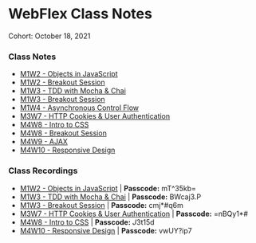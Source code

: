 # WebFlex Class Notes

Cohort: October 18, 2021

### Class Notes
* [M1W2 - Objects in JavaScript](https://github.com/clopez11/WebFlex-Lectures-October18/tree/master/M1/W2/objects-class)
* [M1W2 - Breakout Session](https://github.com/clopez11/WebFlex-Lectures-October18/tree/master/M1/W2/objects-breakout)
* [M1W3 - TDD with Mocha & Chai](https://github.com/clopez11/WebFlex-Lectures-October18/tree/master/M1/W3/tdd-class)
* [M1W3 - Breakout Session](https://github.com/clopez11/WebFlex-Lectures-October18/tree/master/M1/W3/tdd-class)
* [M1W4 - Asynchronous Control Flow](https://github.com/clopez11/WebFlex-Lectures-October18/tree/master/M1/W4/async-class)
* [M3W7 - HTTP Cookies & User Authentication](https://github.com/clopez11/WebFlex-Lectures-October18/tree/master/M3/W7)
* [M4W8 - Intro to CSS](https://github.com/clopez11/WebFlex-Lectures-October18/tree/master/M4/W8/css-class)
* [M4W8 - Breakout Session](https://github.com/clopez11/WebFlex-Lectures-October18/tree/master/M4/W8/css-breakout)
* [M4W9 - AJAX](https://github.com/clopez11/WebFlex-Lectures-October18/tree/master/M4/W9)
* [M4W10 - Responsive Design](https://github.com/clopez11/WebFlex-Lectures-October18/tree/master/M4/W10)

### Class Recordings
* [M1W2 - Objects in JavaScript](https://us02web.zoom.us/rec/share/oVDAVldBdnNEyInW1Yxp_Gd5G4TPnb4wu7cB1F4lJVHuFZRtnBdgK2lT0yXt97N3.QLwT8xbvt3F5NLAn) | **Passcode:** mT^35kb=
* [M1W3 - TDD with Mocha & Chai](https://us02web.zoom.us/rec/share/-vmwEOtVv-efVSJ1YeMvjlYHbLfY0CBWliZj9QZD7NqKpSuJpcAsiFXYO7xAF6Q_.D8uRb7Z5okxIKXPp) | **Passcode:** BWcaj3.P
* [M1W3 - Breakout Session](https://us02web.zoom.us/rec/share/IgmRwklP94CO2WznJDTXSKxB0hY3s29xu2R0HzwWH-4f0thA0d6p7JfeUbsuv0_0.ySYcC7TwKr4MHX72) | **Passcode:** cmj*#q6m
* [M3W7 - HTTP Cookies & User Authentication](https://us02web.zoom.us/rec/share/wCZwhv2Nzf0zaDsSj07ryafGjo54mTdrGZg7QQC9E2CEHS6o7Qx6rkoCZXc84Fc.8yd4sFp6MqCcopsa) | **Passcode:** =nBQy1*#
* [M4W8 - Intro to CSS](https://us02web.zoom.us/rec/share/qNKxkzeKfYj5RtgUMRg94coU6rbD1Fclr7cjfzjEEjBGMy58QQj98yv4j1Rq3Td_.tQHamVrw7KgCF4m1) | **Passcode:** $J3$t15d
* [M4W10 - Responsive Design](https://us02web.zoom.us/rec/share/T7TGSjotqEAhb2ut47g5JsVNAxvSjYh_SzKj3G8bO3igzBJXTn5d5fWykgDoPvQA.OHBc9ctV_x0ZSwPs) | **Passcode:** vwUY?ip7
